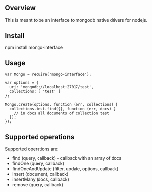 ## Overview

This is meant to be an interface to mongodb native drivers for nodejs.

## Install

npm install mongo-interface

## Usage

```
var Mongo = require('mongo-interface');

var options = {
  uri: 'mongodb://localhost:27017/test',
  collections: [ 'test' ]
};

Mongo.create(options, function (err, collections) {
  collections.test.find({}, function (err, docs) {
    // in docs all documents of collection test
  });
});
```

## Supported operations

Supported operations are:

  * find (query, callback) - callback with an array of docs
  * findOne (query, callback)
  * findOneAndUpdate (filter, update, options, callback)
  * insert (document, callback)
  * insertMany (docs, callback)
  * remove (query, callback)
